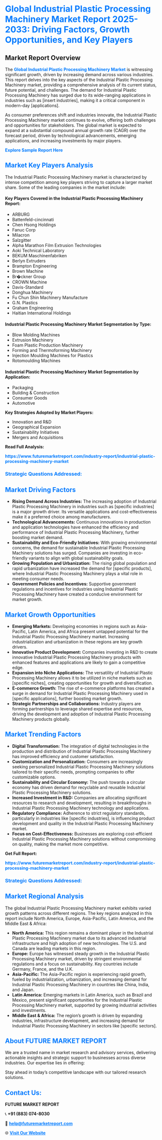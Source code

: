 <h1 style="color: #007BFF;">Global Industrial Plastic Processing Machinery Market Report 2025-2033: Driving Factors, Growth Opportunities, and Key Players</h1>

<section id="overview">
<h2>Market Report Overview</h2>
<p>The <a href="https://www.futuremarketreport.com/industry-report/industrial-plastic-processing-machinery-market" style="color: #007BFF; text-decoration: none;"><strong>Global Industrial Plastic Processing Machinery Market</strong></a> is witnessing significant growth, driven by increasing demand across various industries. This report delves into the key aspects of the Industrial Plastic Processing Machinery market, providing a comprehensive analysis of its current status, future potential, and challenges. The demand for Industrial Plastic Processing Machinery has surged due to its wide-ranging applications in industries such as [insert industries], making it a critical component in modern-day [applications].</p>
<p>As consumer preferences shift and industries innovate, the Industrial Plastic Processing Machinery market continues to evolve, offering both challenges and opportunities for stakeholders. The global market is expected to expand at a substantial compound annual growth rate (CAGR) over the forecast period, driven by technological advancements, emerging applications, and increasing investments by major players.</p>
</section>

<section id="overview">
<p><a href="https://www.futuremarketreport.com/request-sample/reportId=63264" style="color: #007BFF; text-decoration: none;"><strong>Explore Sample Report Here</strong></a></p>
</section>

<section id="key-players">
<h2 style="color: #007BFF;">Market Key Players Analysis</h2>
<p>The Industrial Plastic Processing Machinery market is characterized by intense competition among key players striving to capture a larger market share. Some of the leading companies in the market include:</p>
<h4>Key Players Covered in the Industrial Plastic Processing Machinery Report:</h4>
<ul><li>ARBURG</li><li>Battenfeld-cincinnati</li><li>Chen Hsong Holdings</li><li>Fanuc Corp</li><li>Milacron</li><li>Salzgitter</li><li>Alpha Marathon Film Extrusion Technologies</li><li>Aoki Technical Laboratory</li><li>BEKUM Maschinenfabriken</li><li>Berlyn Extruders</li><li>Brampton Engineering</li><li>Brown Machine</li><li>Br�ckner Group</li><li>CROWN Machine</li><li>Davis-Standard</li><li>Donghua Machinery</li><li>Fu Chun Shin Machinery Manufacture</li><li>G.N. Plastics</li><li>Graham Engineering</li><li>Haitian International Holdings</li></ul>
<h4>Industrial Plastic Processing Machinery Market Segmentation by Type:</h4>
<ul><li>Blow Molding Machines</li><li>Extrusion Machinery</li><li>Foam Plastic Production Machinery</li><li>Forming and Thermoforming Machinery</li><li>Injection Moulding Machines for Plastics</li><li>Rotomoulding Machines</li></ul>

<h4>Industrial Plastic Processing Machinery Market Segmentation by Application:</h4>
<ul><li>Packaging</li><li>Building &amp; Construction</li><li>Consumer Goods</li><li>Automotive</li></ul>
<p><strong>Key Strategies Adopted by Market Players:</strong></p>
<ul>
<li>Innovation and R&D</li>
<li>Geographical Expansion</li>
<li>Sustainability Initiatives</li>
<li>Mergers and Acquisitions</li>
</ul>
</section>

<section>
<p><strong>Read Full Analysis: </strong></p><a href="https://www.futuremarketreport.com/industry-report/industrial-plastic-processing-machinery-market" style="color: #007BFF; text-decoration: none;"><strong>https://www.futuremarketreport.com/industry-report/industrial-plastic-processing-machinery-market</strong></a>
<h3 style="color: #007BFF;">Strategic Questions Addressed:</h3>
</section>

<section id="driving-factors">
<h2 style="color: #007BFF;">Market Driving Factors</h2>
<ul>
<li><strong>Rising Demand Across Industries:</strong> The increasing adoption of Industrial Plastic Processing Machinery in industries such as [specific industries] is a major growth driver. Its versatile applications and cost-effectiveness make it a preferred choice among manufacturers.</li>
<li><strong>Technological Advancements:</strong> Continuous innovations in production and application technologies have enhanced the efficiency and performance of Industrial Plastic Processing Machinery, further boosting market demand.</li>
<li><strong>Sustainability and Eco-Friendly Initiatives:</strong> With growing environmental concerns, the demand for sustainable Industrial Plastic Processing Machinery solutions has surged. Companies are investing in eco-friendly variants to align with global sustainability goals.</li>
<li><strong>Growing Population and Urbanization:</strong> The rising global population and rapid urbanization have increased the demand for [specific products], where Industrial Plastic Processing Machinery plays a vital role in meeting consumer needs.</li>
<li><strong>Government Policies and Incentives:</strong> Supportive government regulations and incentives for industries using Industrial Plastic Processing Machinery have created a conducive environment for market growth.</li>
</ul>
</section>

<section id="growth-opportunities">
<h2 style="color: #007BFF;">Market Growth Opportunities</h2>
<ul>
<li><strong>Emerging Markets:</strong> Developing economies in regions such as Asia-Pacific, Latin America, and Africa present untapped potential for the Industrial Plastic Processing Machinery market. Increasing industrialization and urbanization in these regions are key growth drivers.</li>
<li><strong>Innovative Product Development:</strong> Companies investing in R&D to create innovative Industrial Plastic Processing Machinery products with enhanced features and applications are likely to gain a competitive edge.</li>
<li><strong>Expansion into Niche Applications:</strong> The versatility of Industrial Plastic Processing Machinery allows it to be utilized in niche markets such as [specific niches], creating opportunities for growth and diversification.</li>
<li><strong>E-commerce Growth:</strong> The rise of e-commerce platforms has created a surge in demand for Industrial Plastic Processing Machinery used in [specific applications], further boosting market growth.</li>
<li><strong>Strategic Partnerships and Collaborations:</strong> Industry players are forming partnerships to leverage shared expertise and resources, driving the development and adoption of Industrial Plastic Processing Machinery products globally.</li>
</ul>
</section>

<section id="trending-factors">
<h2 style="color: #007BFF;">Market Trending Factors</h2>
<ul>
<li><strong>Digital Transformation:</strong> The integration of digital technologies in the production and distribution of Industrial Plastic Processing Machinery has improved efficiency and customer satisfaction.</li>
<li><strong>Customization and Personalization:</strong> Consumers are increasingly seeking personalized Industrial Plastic Processing Machinery solutions tailored to their specific needs, prompting companies to offer customizable options.</li>
<li><strong>Sustainability and Circular Economy:</strong> The push towards a circular economy has driven demand for recyclable and reusable Industrial Plastic Processing Machinery solutions.</li>
<li><strong>Increased Investment in R&D:</strong> Companies are allocating significant resources to research and development, resulting in breakthroughs in Industrial Plastic Processing Machinery technology and applications.</li>
<li><strong>Regulatory Compliance:</strong> Adherence to strict regulatory standards, particularly in industries like [specific industries], is influencing product development and quality in the Industrial Plastic Processing Machinery market.</li>
<li><strong>Focus on Cost-Effectiveness:</strong> Businesses are exploring cost-efficient Industrial Plastic Processing Machinery solutions without compromising on quality, making the market more competitive.</li>
</ul>
</section>

<section>
<p><strong>Get Full Report: </strong></p><a href="https://www.futuremarketreport.com/industry-report/industrial-plastic-processing-machinery-market" style="color: #007BFF; text-decoration: none;"><strong>https://www.futuremarketreport.com/industry-report/industrial-plastic-processing-machinery-market</strong></a>
<h3 style="color: #007BFF;">Strategic Questions Addressed:</h3>
</section>


<section id="regional-analysis">
<h2 style="color: #007BFF;">Market Regional Analysis</h2>
<p>The global Industrial Plastic Processing Machinery market exhibits varied growth patterns across different regions. The key regions analyzed in this report include North America, Europe, Asia-Pacific, Latin America, and the Middle East & Africa:</p>
<ul>
<li><strong>North America:</strong> This region remains a dominant player in the Industrial Plastic Processing Machinery market due to its advanced industrial infrastructure and high adoption of new technologies. The U.S. and Canada are leading markets in this region.</li>
<li><strong>Europe:</strong> Europe has witnessed steady growth in the Industrial Plastic Processing Machinery market, driven by stringent environmental regulations and a focus on sustainability. Key countries include Germany, France, and the U.K.</li>
<li><strong>Asia-Pacific:</strong> The Asia-Pacific region is experiencing rapid growth, fueled by industrialization, urbanization, and increasing demand for Industrial Plastic Processing Machinery in countries like China, India, and Japan.</li>
<li><strong>Latin America:</strong> Emerging markets in Latin America, such as Brazil and Mexico, present significant opportunities for the Industrial Plastic Processing Machinery market, supported by growing industrial activities and investments.</li>
<li><strong>Middle East & Africa:</strong> The region’s growth is driven by expanding industries, infrastructure development, and increasing demand for Industrial Plastic Processing Machinery in sectors like [specific sectors].</li>
</ul>
</section>

<footer>
<h2 style="color: #007BFF;">About FUTURE MARKET REPORT</h2>
<p>We are a trusted name in market research and advisory services, delivering actionable insights and strategic support to businesses across diverse industries. Our expertise lies in offering:</p>

<p>Stay ahead in today’s competitive landscape with our tailored research solutions.</p>

<h2 style="color: #007BFF;">Contact Us:</h2>
<p><strong>FUTURE MARKET REPORT</strong></p>
<p>📞 <strong>+91 (883) 074-8030</strong></p>
<p>📧 <strong><a href="mailto:help@futuremarketreport.com" style="color: #007BFF;">help@futuremarketreport.com</a></strong></p>
<p>🌐 <strong><a href="https://www.futuremarketreport.com/" style="color: #007BFF;">Visit Our Website</a></strong></p>
</footer>
